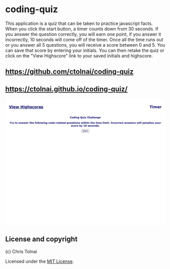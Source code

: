 # coding-quiz

This application is a quiz that can be taken to practice javascript facts.  When you click the start button, a timer counts down from 30 seconds.  If you answer the question correctly, you will earn one point, if you answer it incorrectly, 10 seconds will come off of the timer.  Once all the time runs out or you answer all 5 questions, you will receive a score between 0 and 5.  You can save that score by entering your initials.  You can then retake the quiz or click on the "View Highscore" link to your saved initials and highscore.

## https://github.com/ctolnai/coding-quiz
## https://ctolnai.github.io/coding-quiz/

 <img src="assets/images/screenshot.png"/>

 ## License and copyright

(c) Chris Tolnai 

Licensed under the [MIT License](LICENSE).